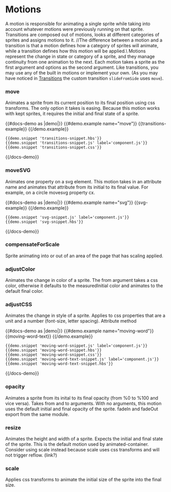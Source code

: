 # Motions

A motion is responsible for animating a single sprite while taking into account whatever motions were previously running on that sprite. Transitions are composed out of motions, looks at different categories of sprites and assigns motions to it. //The difference between a motion and a transition is that a motion defines how a category of sprites will animate, while a transition defines how this motion will be applied.\\ Motions represent the change in state or category of a sprite, and they manage continuity from one animation to the next. Each motion takes a sprite as the first argument and options as the second argument. Like transitions, you may use any of the built in motions or implement your own. (As you may have noticed in [Transitions](../docs/transitions) the custom transition `slideFromSide` uses `move`). 


### move
Animates a sprite from its current position to its final position using css transforms. The only option it takes is easing. Because this motion works with kept sprites, it requires the initial and final state of a sprite. 


{{#docs-demo as |demo|}}
    {{#demo.example name="move"}}
      {{transitions-example}}
    {{/demo.example}}

    {{demo.snippet 'transitions-snippet.hbs'}}
    {{demo.snippet 'transitions-snippet.js' label='component.js'}}
    {{demo.snippet 'transitions-snippet.css'}}
{{/docs-demo}}

### moveSVG
Animates one property on a svg element. This motion takes in an attribute name and animates that attribute from its initial to its final value. For example, on a circle movesvg property cx.

{{#docs-demo as |demo|}}
    {{#demo.example name="svg"}}
        {{svg-example}}
    {{/demo.example}}

    {{demo.snippet 'svg-snippet.js' label='component.js'}}
    {{demo.snippet 'svg-snippet.hbs'}}
{{/docs-demo}}


### compensateForScale
Sprite animating into or out of an area of the page that has scaling applied.

### adjustColor
Animates the change in color of a sprite. The from argument takes a css color, otherwise it defaults to the measuredInitial color and animates to the default final color. 

### adjustCSS
Animates the change in style of a sprite. Applies to css properties that are a unit and a number (font-size, letter spacing). Attribute method 

{{#docs-demo as |demo|}}
    {{#demo.example name="moving-word"}}
        {{moving-word-text}}
    {{/demo.example}}

    {{demo.snippet 'moving-word-snippet.js' label='component.js'}}
    {{demo.snippet 'moving-word-snippet.hbs'}}
    {{demo.snippet 'moving-word-snippet.css'}}
    {{demo.snippet 'moving-word-text-snippet.js' label='component.js'}}
    {{demo.snippet 'moving-word-text-snippet.hbs'}}
{{/docs-demo}}


### opacity
Animates a sprite from its inital to its final opacity (from %0 to %100 and vice versa). Takes from and to arguments. With no arguments, this motion uses the default initial and final opacity of the sprite. fadeIn and fadeOut export from the same module.

### resize
Animates the height and width of a sprite. Expects the initial and final state of the sprite. This is the default motion used by animated-container. Consider using scale instead because scale uses css transforms and will not trigger reflow. (link?)

### scale
Applies css transforms to animate the initial size of the sprite into the final size. 